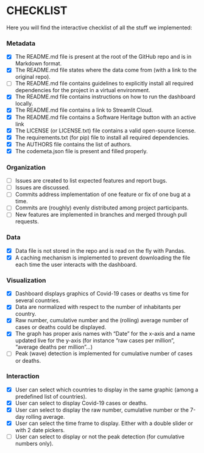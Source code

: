 # CHECKLIST

Here you will find the interactive checklist of all the stuff we implemented:

### Metadata
- [x] The README.md file is present at the root of the GitHub repo and is in Markdown format.
- [x] The README.md file states where the data come from (with a link to the original repo).
- [ ] The README.md file contains guidelines to explicitly install all required dependencies for the project in a virtual environment.
- [x] The README.md file contains instructions on how to run the dashboard locally.
- [x] The README.md file contains a link to Streamlit Cloud.
- [x] The README.md file contains a Software Heritage button with an active link
- [x] The LICENSE (or LICENSE.txt) file contains a valid open-source license.
- [x] The requirements.txt (for pip) file to install all required dependencies.
- [x] The AUTHORS file contains the list of authors.
- [x] The codemeta.json file is present and filled properly.

### Organization
- [ ] Issues are created to list expected features and report bugs.
- [ ] Issues are discussed.
- [ ] Commits address implementation of one feature or fix of one bug at a time.
- [ ] Commits are (roughly) evenly distributed among project participants.
- [ ] New features are implemented in branches and merged through pull requests.

### Data
- [x] Data file is not stored in the repo and is read on the fly with Pandas.
- [x] A caching mechanism is implemented to prevent downloading the file each time the user interacts with the dashboard.

### Visualization
- [x] Dashboard displays graphics of Covid-19 cases or deaths vs time for several countries.
- [x] Data are normalized with respect to the number of inhabitants per country.
- [x] Raw number, cumulative number and the (rolling) average number of cases or deaths could be displayed.
- [x] The graph has proper axis names with “Date” for the x-axis and a name updated live for the y-axis (for instance “raw cases per million”, “average deaths per million”...) 
- [ ] Peak (wave) detection is implemented for cumulative number of cases or deaths.

### Interaction
- [x] User can select which countries to display in the same graphic (among a predefined list of countries).
- [x] User can select to display Covid-19 cases or deaths.
- [x] User can select to display the raw number, cumulative number or the 7-day rolling average.
- [x] User can select the time frame to display. Either with a double slider or with 2 date pickers.
- [ ] User can select to display or not the peak detection (for cumulative numbers only).
